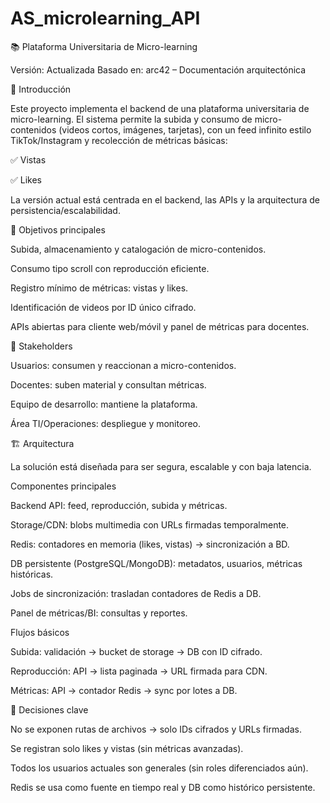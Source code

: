 # AS_microlearning_API
📚 Plataforma Universitaria de Micro-learning

Versión: Actualizada
Basado en: arc42 – Documentación arquitectónica

🚀 Introducción

Este proyecto implementa el backend de una plataforma universitaria de micro-learning.
El sistema permite la subida y consumo de micro-contenidos (videos cortos, imágenes, tarjetas), con un feed infinito estilo TikTok/Instagram y recolección de métricas básicas:

✅ Vistas

✅ Likes

La versión actual está centrada en el backend, las APIs y la arquitectura de persistencia/escalabilidad.

🎯 Objetivos principales

Subida, almacenamiento y catalogación de micro-contenidos.

Consumo tipo scroll con reproducción eficiente.

Registro mínimo de métricas: vistas y likes.

Identificación de videos por ID único cifrado.

APIs abiertas para cliente web/móvil y panel de métricas para docentes.

👥 Stakeholders

Usuarios: consumen y reaccionan a micro-contenidos.

Docentes: suben material y consultan métricas.

Equipo de desarrollo: mantiene la plataforma.

Área TI/Operaciones: despliegue y monitoreo.

🏗️ Arquitectura

La solución está diseñada para ser segura, escalable y con baja latencia.

Componentes principales

Backend API: feed, reproducción, subida y métricas.

Storage/CDN: blobs multimedia con URLs firmadas temporalmente.

Redis: contadores en memoria (likes, vistas) → sincronización a BD.

DB persistente (PostgreSQL/MongoDB): metadatos, usuarios, métricas históricas.

Jobs de sincronización: trasladan contadores de Redis a DB.

Panel de métricas/BI: consultas y reportes.

Flujos básicos

Subida: validación → bucket de storage → DB con ID cifrado.

Reproducción: API → lista paginada → URL firmada para CDN.

Métricas: API → contador Redis → sync por lotes a DB.

🔐 Decisiones clave

No se exponen rutas de archivos → solo IDs cifrados y URLs firmadas.

Se registran solo likes y vistas (sin métricas avanzadas).

Todos los usuarios actuales son generales (sin roles diferenciados aún).

Redis se usa como fuente en tiempo real y DB como histórico persistente.
